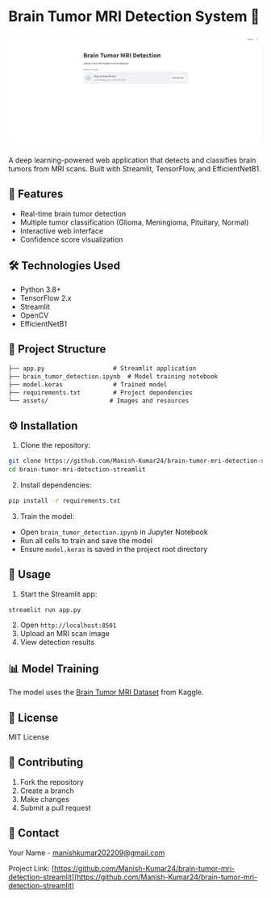 # Brain Tumor MRI Detection System 🧠

![Brain Tumor Detection App](assets/app.png)

A deep learning-powered web application that detects and classifies brain tumors from MRI scans. Built with Streamlit, TensorFlow, and EfficientNetB1.

## 🎯 Features
- Real-time brain tumor detection
- Multiple tumor classification (Glioma, Meningioma, Pituitary, Normal)
- Interactive web interface
- Confidence score visualization

## 🛠️ Technologies Used
- Python 3.8+
- TensorFlow 2.x
- Streamlit
- OpenCV
- EfficientNetB1

## 📁 Project Structure
```
├── app.py                   # Streamlit application
├── brain_tumor_detection.ipynb  # Model training notebook
├── model.keras              # Trained model
├── requirements.txt         # Project dependencies
└── assets/                 # Images and resources
```

## ⚙️ Installation

1. Clone the repository:
```bash
git clone https://github.com/Manish-Kumar24/brain-tumor-mri-detection-streamlit.git
cd brain-tumor-mri-detection-streamlit
```

2. Install dependencies:
```bash
pip install -r requirements.txt
```

3. Train the model:
- Open `brain_tumor_detection.ipynb` in Jupyter Notebook
- Run all cells to train and save the model
- Ensure `model.keras` is saved in the project root directory

## 🚀 Usage
1. Start the Streamlit app:
```bash
streamlit run app.py
```

2. Open `http://localhost:8501`
3. Upload an MRI scan image
4. View detection results

## 📊 Model Training
The model uses the [Brain Tumor MRI Dataset](https://www.kaggle.com/datasets/masoudnickparvar/brain-tumor-mri-dataset) from Kaggle.

## 📝 License
MIT License

## 👥 Contributing
1. Fork the repository
2. Create a branch
3. Make changes
4. Submit a pull request

## 📧 Contact
Your Name - [manishkumar202209@gmail.com](mailto:manishkumar202209@gmail.com)

Project Link: [https://github.com/Manish-Kumar24/brain-tumor-mri-detection-streamlit](https://github.com/Manish-Kumar24/brain-tumor-mri-detection-streamlit)
